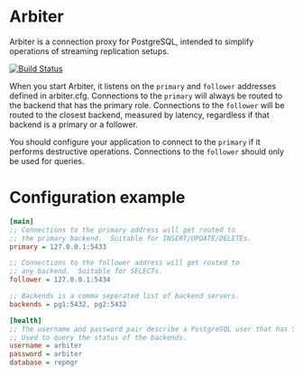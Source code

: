 Arbiter
=======

Arbiter is a connection proxy for PostgreSQL, intended to simplify operations of streaming
replication setups.

[![Build Status](https://secure.travis-ci.org/solvip/arbiter.png)](http://travis-ci.org/solvip/arbiter)

When you start Arbiter, it listens on the `primary` and `follower` addresses defined in arbiter.cfg.
Connections to the `primary` will always be routed to the backend that has the primary role.
Connections to the `follower` will be routed to the closest backend, measured by latency, regardless if that backend is a primary or a follower.

You should configure your application to connect to the `primary` if it performs destructive operations.  Connections to the `follower` should only be used for queries.

# Configuration example

```ini
[main]
;; Connections to the primary address will get routed to
;; the primary backend.  Suitable for INSERT/UPDATE/DELETEs.
primary = 127.0.0.1:5433

;; Connections to the follower address will get routed to
;; any backend.  Suitable for SELECTs.
follower = 127.0.0.1:5434

;; Backends is a comma seperated list of backend servers.
backends = pg1:5432, pg2:5432

[health]
;; The username and password pair describe a PostgreSQL user that has SELECT permissions.
;; Used to query the status of the backends.
username = arbiter
password = arbiter
database = repmgr
```
